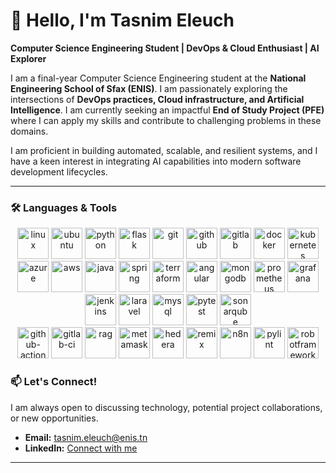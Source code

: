 # 👋 Hello, I'm Tasnim Eleuch

**Computer Science Engineering Student | DevOps & Cloud Enthusiast | AI Explorer**

I am a final-year Computer Science Engineering student at the **National Engineering School of Sfax (ENIS)**. I am passionately exploring the intersections of **DevOps practices, Cloud infrastructure, and Artificial Intelligence**. I am currently seeking an impactful **End of Study Project (PFE)** where I can apply my skills and contribute to challenging problems in these domains.

I am proficient in building automated, scalable, and resilient systems, and I have a keen interest in integrating AI capabilities into modern software development lifecycles.

---

### 🛠️ Languages & Tools


<p align="center"> <!-- Linux --> <img src="https://cdn.jsdelivr.net/gh/devicons/devicon/icons/linux/linux-original.svg" alt="linux" width="50" height="50" /> <!-- Ubuntu --> <img src="https://cdn.jsdelivr.net/gh/devicons/devicon/icons/ubuntu/ubuntu-plain.svg" alt="ubuntu" width="50" height="50" /> <!-- Python --> <img src="https://cdn.jsdelivr.net/gh/devicons/devicon/icons/python/python-original.svg" alt="python" width="50" height="50" /> <!-- Flask --> <img src="https://cdn.jsdelivr.net/gh/devicons/devicon/icons/flask/flask-original.svg" alt="flask" width="50" height="50" /> <!-- Git --> <img src="https://cdn.jsdelivr.net/gh/devicons/devicon/icons/git/git-original.svg" alt="git" width="50" height="50" /> <!-- GitHub --> <img src="https://cdn.jsdelivr.net/gh/devicons/devicon/icons/github/github-original.svg" alt="github" width="50" height="50" /> <!-- GitLab --> <img src="https://cdn.jsdelivr.net/gh/devicons/devicon/icons/gitlab/gitlab-original.svg" alt="gitlab" width="50" height="50" /> <!-- Docker --> <img src="https://cdn.jsdelivr.net/gh/devicons/devicon/icons/docker/docker-original.svg" alt="docker" width="50" height="50" /> <!-- Kubernetes --> <img src="https://cdn.jsdelivr.net/gh/devicons/devicon/icons/kubernetes/kubernetes-plain.svg" alt="kubernetes" width="50" height="50" /> <!-- Azure --> <img src="https://cdn.jsdelivr.net/gh/devicons/devicon/icons/azure/azure-original.svg" alt="azure" width="50" height="50" /> <!-- AWS --> <img src="https://cdn.jsdelivr.net/gh/devicons/devicon/icons/amazonwebservices/amazonwebservices-original.svg" alt="aws" width="50" height="50" /> <!-- Java --> <img src="https://cdn.jsdelivr.net/gh/devicons/devicon/icons/java/java-original.svg" alt="java" width="50" height="50" /> <!-- Spring --> <img src="https://cdn.jsdelivr.net/gh/devicons/devicon/icons/spring/spring-original.svg" alt="spring" width="50" height="50" /> <!-- Terraform --> <img src="https://cdn.jsdelivr.net/gh/devicons/devicon/icons/terraform/terraform-original.svg" alt="terraform" width="50" height="50" /> <!-- Angular --> <img src="https://cdn.jsdelivr.net/gh/devicons/devicon/icons/angularjs/angularjs-original.svg" alt="angular" width="50" height="50" /> <!-- MongoDB --> <img src="https://cdn.jsdelivr.net/gh/devicons/devicon/icons/mongodb/mongodb-original.svg" alt="mongodb" width="50" height="50" /> <!-- Prometheus --> <img src="https://cdn.jsdelivr.net/gh/devicons/devicon/icons/prometheus/prometheus-original.svg" alt="prometheus" width="50" height="50" /> <!-- Grafana --> <img src="https://cdn.jsdelivr.net/gh/devicons/devicon/icons/grafana/grafana-original.svg" alt="grafana" width="50" height="50" /> <!-- Jenkins --> <img src="https://cdn.jsdelivr.net/gh/devicons/devicon/icons/jenkins/jenkins-original.svg" alt="jenkins" width="50" height="50" /> <!-- Laravel --> <img src="https://cdn.jsdelivr.net/gh/devicons/devicon/icons/laravel/laravel-plain.svg" alt="laravel" width="50" height="50" /> <!-- MySQL --> <img src="https://cdn.jsdelivr.net/gh/devicons/devicon/icons/mysql/mysql-original.svg" alt="mysql" width="50" height="50" /> <!-- Pytest --> <img src="https://cdn.jsdelivr.net/gh/devicons/devicon/icons/pytest/pytest-original.svg" alt="pytest" width="50" height="50" /> <!-- SonarQube --> <img src="https://cdn.jsdelivr.net/gh/devicons/devicon/icons/sonarqube/sonarqube-original.svg" alt="sonarqube" width="50" height="50" /> <br/> <!-- GitHub Actions --> <img src="https://github.githubassets.com/images/modules/logos_page/GitHub-Mark.png" alt="github-actions" width="50" height="50" /> <!-- GitLab CI --> <img src="https://about.gitlab.com/images/press/logo/svg/gitlab-logo-gray-rgb.svg" alt="gitlab-ci" width="50" height="50" /> <!-- RAG --> <img src="https://img.icons8.com/color/48/000000/artificial-intelligence.png" alt="rag" width="50" height="50" /> <!-- MetaMask --> <img src="https://raw.githubusercontent.com/MetaMask/brand-resources/master/SVG/metamask-fox.svg" alt="metamask" width="50" height="50" /> <!-- Hedera --> <img src="https://hedera.com/assets/svg/brand-symbol/hbar-solid-glyph.svg" alt="hedera" width="50" height="50" /> <!-- Remix --> <img src="https://raw.githubusercontent.com/ethereum/remix-ide/master/src/app/img/icon.png" alt="remix" width="50" height="50" /> <!-- n8n --> <img src="https://avatars.githubusercontent.com/u/1471768?s=48&v=4" alt="n8n" width="50" height="50" /> <!-- Pylint --> <img src="https://raw.githubusercontent.com/PyCQA/pylint/main/doc/logo.png" alt="pylint" width="50" height="50" /> <!-- Robot Framework --> <img src="https://robotframework.org/img/robot_framework_logo.png" alt="robotframework" width="50" height="50" /> </p>

### 📫 Let's Connect!

I am always open to discussing technology, potential project collaborations, or new opportunities.

- **Email:** [tasnim.eleuch@enis.tn](mailto:tasnim.eleuch@enis.tn)
- **LinkedIn:** [Connect with me](https://www.linkedin.com/in/tasnim-elleuch-6043a629a/) 

---
